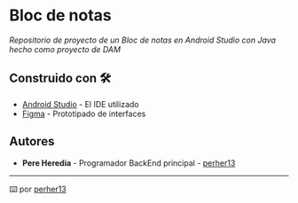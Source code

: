 # Bloc de notas
_Repositorio de proyecto de un Bloc de notas en Android Studio con Java hecho como proyecto de DAM_

## Construido con 🛠️
* [Android Studio](https://developer.android.com/studio) - El IDE utilizado
* [Figma](https://www.figma.com/) - Prototipado de interfaces

## Autores
* **Pere Heredia** - Programador BackEnd principal - [perher13](https://github.com/perher13)
---
⌨️ por [perher13](https://github.com/perher13)   

